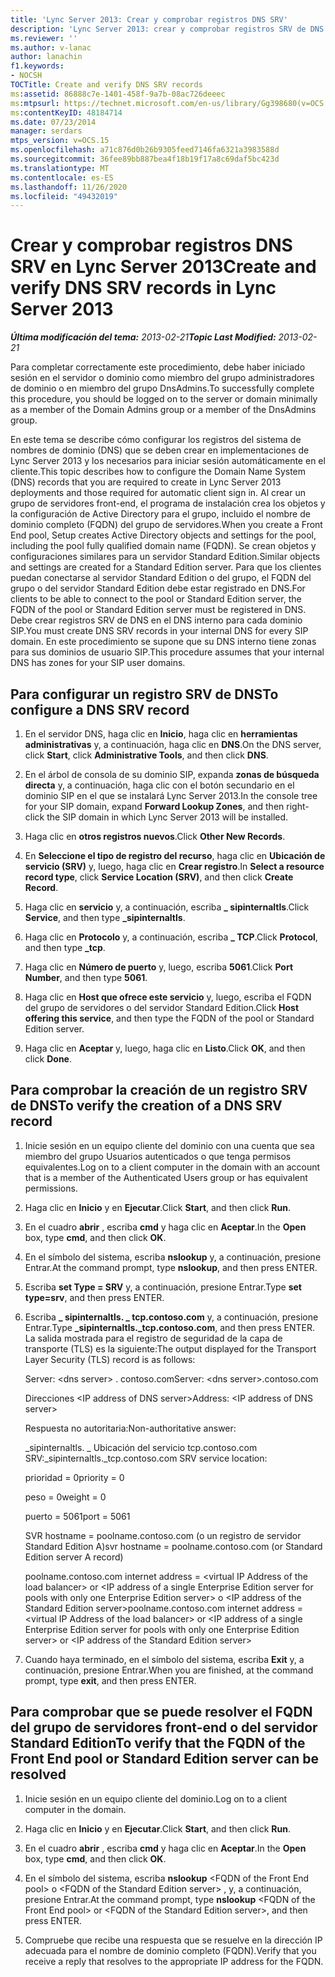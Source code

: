 ```yaml
---
title: 'Lync Server 2013: Crear y comprobar registros DNS SRV'
description: 'Lync Server 2013: crear y comprobar registros SRV de DNS.'
ms.reviewer: ''
ms.author: v-lanac
author: lanachin
f1.keywords:
- NOCSH
TOCTitle: Create and verify DNS SRV records
ms:assetid: 86888c7e-1401-458f-9a7b-08ac726deeec
ms:mtpsurl: https://technet.microsoft.com/en-us/library/Gg398680(v=OCS.15)
ms:contentKeyID: 48184714
ms.date: 07/23/2014
manager: serdars
mtps_version: v=OCS.15
ms.openlocfilehash: a71c876d0b26b9305feed7146fa6321a3983588d
ms.sourcegitcommit: 36fee89bb887bea4f18b19f17a8c69daf5bc423d
ms.translationtype: MT
ms.contentlocale: es-ES
ms.lasthandoff: 11/26/2020
ms.locfileid: "49432019"
---
```

# <a name="create-and-verify-dns-srv-records-in-lync-server-2013"></a><span data-ttu-id="04105-103">Crear y comprobar registros DNS SRV en Lync Server 2013</span><span class="sxs-lookup"><span data-stu-id="04105-103">Create and verify DNS SRV records in Lync Server 2013</span></span>

<div data-xmlns="http://www.w3.org/1999/xhtml">

<div class="topic" data-xmlns="http://www.w3.org/1999/xhtml" data-msxsl="urn:schemas-microsoft-com:xslt" data-cs="https://msdn.microsoft.com/">

<div data-asp="https://msdn2.microsoft.com/asp">



</div>

<div id="mainSection">

<div id="mainBody"><span data-ttu-id="04105-104">

<span> </span></span><span class="sxs-lookup"><span data-stu-id="04105-104">

<span> </span></span></span>

<span data-ttu-id="04105-105">_**Última modificación del tema:** 2013-02-21_</span><span class="sxs-lookup"><span data-stu-id="04105-105">_**Topic Last Modified:** 2013-02-21_</span></span>

<span data-ttu-id="04105-106">Para completar correctamente este procedimiento, debe haber iniciado sesión en el servidor o dominio como miembro del grupo administradores de dominio o en miembro del grupo DnsAdmins.</span><span class="sxs-lookup"><span data-stu-id="04105-106">To successfully complete this procedure, you should be logged on to the server or domain minimally as a member of the Domain Admins group or a member of the DnsAdmins group.</span></span>

<span data-ttu-id="04105-107">En este tema se describe cómo configurar los registros del sistema de nombres de dominio (DNS) que se deben crear en implementaciones de Lync Server 2013 y los necesarios para iniciar sesión automáticamente en el cliente.</span><span class="sxs-lookup"><span data-stu-id="04105-107">This topic describes how to configure the Domain Name System (DNS) records that you are required to create in Lync Server 2013 deployments and those required for automatic client sign in.</span></span> <span data-ttu-id="04105-108">Al crear un grupo de servidores front-end, el programa de instalación crea los objetos y la configuración de Active Directory para el grupo, incluido el nombre de dominio completo (FQDN) del grupo de servidores.</span><span class="sxs-lookup"><span data-stu-id="04105-108">When you create a Front End pool, Setup creates Active Directory objects and settings for the pool, including the pool fully qualified domain name (FQDN).</span></span> <span data-ttu-id="04105-109">Se crean objetos y configuraciones similares para un servidor Standard Edition.</span><span class="sxs-lookup"><span data-stu-id="04105-109">Similar objects and settings are created for a Standard Edition server.</span></span> <span data-ttu-id="04105-110">Para que los clientes puedan conectarse al servidor Standard Edition o del grupo, el FQDN del grupo o del servidor Standard Edition debe estar registrado en DNS.</span><span class="sxs-lookup"><span data-stu-id="04105-110">For clients to be able to connect to the pool or Standard Edition server, the FQDN of the pool or Standard Edition server must be registered in DNS.</span></span> <span data-ttu-id="04105-111">Debe crear registros SRV de DNS en el DNS interno para cada dominio SIP.</span><span class="sxs-lookup"><span data-stu-id="04105-111">You must create DNS SRV records in your internal DNS for every SIP domain.</span></span> <span data-ttu-id="04105-112">En este procedimiento se supone que su DNS interno tiene zonas para sus dominios de usuario SIP.</span><span class="sxs-lookup"><span data-stu-id="04105-112">This procedure assumes that your internal DNS has zones for your SIP user domains.</span></span>

<div>

## <a name="to-configure-a-dns-srv-record"></a><span data-ttu-id="04105-113">Para configurar un registro SRV de DNS</span><span class="sxs-lookup"><span data-stu-id="04105-113">To configure a DNS SRV record</span></span>

1.  <span data-ttu-id="04105-114">En el servidor DNS, haga clic en **Inicio**, haga clic en **herramientas administrativas** y, a continuación, haga clic en **DNS**.</span><span class="sxs-lookup"><span data-stu-id="04105-114">On the DNS server, click **Start**, click **Administrative Tools**, and then click **DNS**.</span></span>

2.  <span data-ttu-id="04105-115">En el árbol de consola de su dominio SIP, expanda **zonas de búsqueda directa** y, a continuación, haga clic con el botón secundario en el dominio SIP en el que se instalará Lync Server 2013.</span><span class="sxs-lookup"><span data-stu-id="04105-115">In the console tree for your SIP domain, expand **Forward Lookup Zones**, and then right-click the SIP domain in which Lync Server 2013 will be installed.</span></span>

3.  <span data-ttu-id="04105-116">Haga clic en **otros registros nuevos**.</span><span class="sxs-lookup"><span data-stu-id="04105-116">Click **Other New Records**.</span></span>

4.  <span data-ttu-id="04105-117">En **Seleccione el tipo de registro del recurso**, haga clic en **Ubicación de servicio (SRV)** y, luego, haga clic en **Crear registro**.</span><span class="sxs-lookup"><span data-stu-id="04105-117">In **Select a resource record type**, click **Service Location (SRV)**, and then click **Create Record**.</span></span>

5.  <span data-ttu-id="04105-118">Haga clic en **servicio** y, a continuación, escriba **\_ sipinternaltls**.</span><span class="sxs-lookup"><span data-stu-id="04105-118">Click **Service**, and then type **\_sipinternaltls**.</span></span>

6.  <span data-ttu-id="04105-119">Haga clic en **Protocolo** y, a continuación, escriba **\_ TCP**.</span><span class="sxs-lookup"><span data-stu-id="04105-119">Click **Protocol**, and then type **\_tcp**.</span></span>

7.  <span data-ttu-id="04105-120">Haga clic en **Número de puerto** y, luego, escriba **5061**.</span><span class="sxs-lookup"><span data-stu-id="04105-120">Click **Port Number**, and then type **5061**.</span></span>

8.  <span data-ttu-id="04105-121">Haga clic en **Host que ofrece este servicio** y, luego, escriba el FQDN del grupo de servidores o del servidor Standard Edition.</span><span class="sxs-lookup"><span data-stu-id="04105-121">Click **Host offering this service**, and then type the FQDN of the pool or Standard Edition server.</span></span>

9.  <span data-ttu-id="04105-122">Haga clic en **Aceptar** y, luego, haga clic en **Listo**.</span><span class="sxs-lookup"><span data-stu-id="04105-122">Click **OK**, and then click **Done**.</span></span>

</div>

<div>

## <a name="to-verify-the-creation-of-a-dns-srv-record"></a><span data-ttu-id="04105-123">Para comprobar la creación de un registro SRV de DNS</span><span class="sxs-lookup"><span data-stu-id="04105-123">To verify the creation of a DNS SRV record</span></span>

1.  <span data-ttu-id="04105-124">Inicie sesión en un equipo cliente del dominio con una cuenta que sea miembro del grupo Usuarios autenticados o que tenga permisos equivalentes.</span><span class="sxs-lookup"><span data-stu-id="04105-124">Log on to a client computer in the domain with an account that is a member of the Authenticated Users group or has equivalent permissions.</span></span>

2.  <span data-ttu-id="04105-125">Haga clic en  **Inicio** y en  **Ejecutar**.</span><span class="sxs-lookup"><span data-stu-id="04105-125">Click **Start**, and then click **Run**.</span></span>

3.  <span data-ttu-id="04105-126">En el cuadro **abrir** , escriba **cmd** y haga clic en **Aceptar**.</span><span class="sxs-lookup"><span data-stu-id="04105-126">In the **Open** box, type **cmd**, and then click **OK**.</span></span>

4.  <span data-ttu-id="04105-127">En el símbolo del sistema, escriba **nslookup** y, a continuación, presione Entrar.</span><span class="sxs-lookup"><span data-stu-id="04105-127">At the command prompt, type **nslookup**, and then press ENTER.</span></span>

5.  <span data-ttu-id="04105-128">Escriba **set Type = SRV** y, a continuación, presione Entrar.</span><span class="sxs-lookup"><span data-stu-id="04105-128">Type **set type=srv**, and then press ENTER.</span></span>

6.  <span data-ttu-id="04105-129">Escriba **\_ sipinternaltls. \_ tcp.contoso.com** y, a continuación, presione Entrar.</span><span class="sxs-lookup"><span data-stu-id="04105-129">Type **\_sipinternaltls.\_tcp.contoso.com**, and then press ENTER.</span></span> <span data-ttu-id="04105-130">La salida mostrada para el registro de seguridad de la capa de transporte (TLS) es la siguiente:</span><span class="sxs-lookup"><span data-stu-id="04105-130">The output displayed for the Transport Layer Security (TLS) record is as follows:</span></span>
    
    <span data-ttu-id="04105-131">Server: \<dns server\> . contoso.com</span><span class="sxs-lookup"><span data-stu-id="04105-131">Server: \<dns server\>.contoso.com</span></span>
    
    <span data-ttu-id="04105-132">Direcciones \<IP address of DNS server\></span><span class="sxs-lookup"><span data-stu-id="04105-132">Address: \<IP address of DNS server\></span></span>
    
    <span data-ttu-id="04105-133">Respuesta no autoritaria:</span><span class="sxs-lookup"><span data-stu-id="04105-133">Non-authoritative answer:</span></span>
    
    <span data-ttu-id="04105-134">\_sipinternaltls. \_ Ubicación del servicio tcp.contoso.com SRV:</span><span class="sxs-lookup"><span data-stu-id="04105-134">\_sipinternaltls.\_tcp.contoso.com SRV service location:</span></span>
    
    <span data-ttu-id="04105-135">prioridad = 0</span><span class="sxs-lookup"><span data-stu-id="04105-135">priority = 0</span></span>
    
    <span data-ttu-id="04105-136">peso = 0</span><span class="sxs-lookup"><span data-stu-id="04105-136">weight = 0</span></span>
    
    <span data-ttu-id="04105-137">puerto = 5061</span><span class="sxs-lookup"><span data-stu-id="04105-137">port = 5061</span></span>
    
    <span data-ttu-id="04105-138">SVR hostname = poolname.contoso.com (o un registro de servidor Standard Edition A)</span><span class="sxs-lookup"><span data-stu-id="04105-138">svr hostname = poolname.contoso.com (or Standard Edition server A record)</span></span>
    
    <span data-ttu-id="04105-139">poolname.contoso.com internet address = \<virtual IP Address of the load balancer\> or \<IP address of a single Enterprise Edition server for pools with only one Enterprise Edition server\> o \<IP address of the Standard Edition server\></span><span class="sxs-lookup"><span data-stu-id="04105-139">poolname.contoso.com internet address = \<virtual IP Address of the load balancer\> or \<IP address of a single Enterprise Edition server for pools with only one Enterprise Edition server\> or \<IP address of the Standard Edition server\></span></span>

7.  <span data-ttu-id="04105-140">Cuando haya terminado, en el símbolo del sistema, escriba **Exit** y, a continuación, presione Entrar.</span><span class="sxs-lookup"><span data-stu-id="04105-140">When you are finished, at the command prompt, type **exit**, and then press ENTER.</span></span>

</div>

<div>

## <a name="to-verify-that-the-fqdn-of-the-front-end-pool-or-standard-edition-server-can-be-resolved"></a><span data-ttu-id="04105-141">Para comprobar que se puede resolver el FQDN del grupo de servidores front-end o del servidor Standard Edition</span><span class="sxs-lookup"><span data-stu-id="04105-141">To verify that the FQDN of the Front End pool or Standard Edition server can be resolved</span></span>

1.  <span data-ttu-id="04105-142">Inicie sesión en un equipo cliente del dominio.</span><span class="sxs-lookup"><span data-stu-id="04105-142">Log on to a client computer in the domain.</span></span>

2.  <span data-ttu-id="04105-143">Haga clic en  **Inicio** y en  **Ejecutar**.</span><span class="sxs-lookup"><span data-stu-id="04105-143">Click **Start**, and then click **Run**.</span></span>

3.  <span data-ttu-id="04105-144">En el cuadro **abrir** , escriba **cmd** y haga clic en **Aceptar**.</span><span class="sxs-lookup"><span data-stu-id="04105-144">In the **Open** box, type **cmd**, and then click **OK**.</span></span>

4.  <span data-ttu-id="04105-145">En el símbolo del sistema, escriba **nslookup** \<FQDN of the Front End pool\> o \<FQDN of the Standard Edition server\> , y, a continuación, presione Entrar.</span><span class="sxs-lookup"><span data-stu-id="04105-145">At the command prompt, type **nslookup** \<FQDN of the Front End pool\> or \<FQDN of the Standard Edition server\>, and then press ENTER.</span></span>

5.  <span data-ttu-id="04105-146">Compruebe que recibe una respuesta que se resuelve en la dirección IP adecuada para el nombre de dominio completo (FQDN).</span><span class="sxs-lookup"><span data-stu-id="04105-146">Verify that you receive a reply that resolves to the appropriate IP address for the FQDN.</span></span>

<span data-ttu-id="04105-147"></div>

</div>

<span> </span>

</div>

</div>

</span><span class="sxs-lookup"><span data-stu-id="04105-147"></div>

</div>

<span> </span>

</div>

</div>

</span></span></div>

